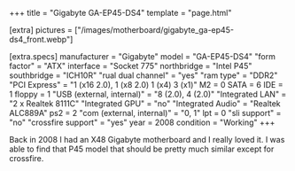 +++
title     = "Gigabyte GA-EP45-DS4"
template  = "page.html"

[extra]
pictures  = ["/images/motherboard/gigabyte_ga-ep45-ds4_front.webp"]

  [extra.specs]
  manufacturer               = "Gigabyte"
  model                      = "GA-EP45-DS4"
  "form factor"              = "ATX"
  interface                  = "Socket 775"
  northbridge                = "Intel P45"
  southbridge                = "ICH10R"
  "rual dual channel"        = "yes"
  "ram type"                 = "DDR2"
  "PCI Express"              = "1 (x16 2.0), 1 (x8 2.0) 1 (x4) 3 (x1)"
  M2                         = 0
  SATA                       = 6
  IDE                        = 1
  floppy                     = 1
  "USB (external, internal)" = "8 (2.0), 4 (2.0)"
  "Integrated LAN"           = "2 x Realtek 8111C"
  "Integrated GPU"           = "no"
  "Integrated Audio"         = "Realtek ALC889A"
  ps2                        = 2
  "com (external, internal)" = "0, 1"
  lpt                        = 0
  "sli support"              = "no"
  "crossfire support"        = "yes"
  year                       = 2008
  condition                  = "Working"
+++

Back in 2008 I had an X48 Gigabyte motherboard and I really loved it.
I was able to find that P45 model that should be pretty much similar except for crossfire.
